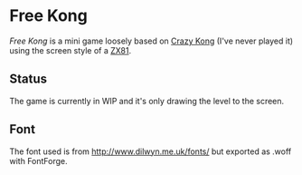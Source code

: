# Free Kong

*Free Kong* is a mini game loosely based on [Crazy Kong](https://en.wikipedia.org/wiki/Crazy_Kong) (I've never played it) using the screen style of a [ZX81](https://en.wikipedia.org/wiki/ZX81).

## Status

The game is currently in WIP and it's only drawing the level to the screen.

## Font

The font used is from http://www.dilwyn.me.uk/fonts/ but exported as .woff with FontForge.


